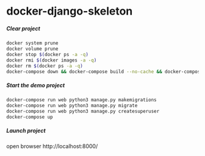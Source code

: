 # docker-django-skeleton

##### Clear project
```bash
docker system prune
docker volume prune
docker stop $(docker ps -a -q)
docker rmi $(docker images -a -q)
docker rm $(docker ps -a -q)
docker-compose down && docker-compose build --no-cache && docker-compose up
```

##### Start the demo project
```bash
docker-compose run web python3 manage.py makemigrations
docker-compose run web python3 manage.py migrate
docker-compose run web python3 manage.py createsuperuser
docker-compose up
```

##### Launch project

open browser http://localhost:8000/
